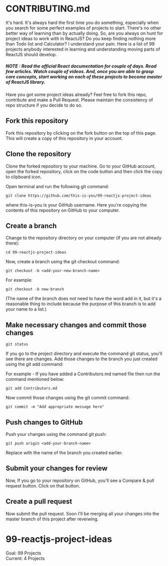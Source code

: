 # CONTRIBUTING.md

It's hard. It's always hard the first time you do something, especially when you search for some perfect examples of projects to start. There's no other better way of learning than by actually doing. So, are you always on hunt for project ideas to work with in ReactJS? Do you keep finding nothing more than Todo list and Calculator? I understand your pain.
Here is a list of 99 projects anybody interested in learning and understanding moving parts of ReactJS should develop.




##### NOTE : Read the official React documentation for couple of days. Read few articles. Watch couple of videos. And, once you are able to grasp core concepts, start working on each of these projects to become master of ReactJS library.

Have you got some project ideas already? Feel free to fork this repo, contribute and make a Pull Request. Please maintain the consistency of repo structure if you decide to do so.

## Fork this repository
Fork this repository by clicking on the fork button on the top of this page. This will create a copy of this repository in your account.

## Clone the repository

Clone the forked repository to your machine. Go to your GitHub account, open the forked repository, click on the code button and then click the copy to clipboard icon.

Open terminal and run the following git command:


`git clone https://github.com/this-is-you/99-reactjs-project-ideas`

where this-is-you is your GitHub username. Here you're copying the contents of this repository on GitHub to your computer.

## Create a branch
Change to the repository directory on your computer (if you are not already there):

`cd 99-reactjs-project-ideas`

Now, create a branch using the git checkout command:

`git checkout -b <add-your-new-branch-name>`

For example:

`git checkout -b new-branch`

(The name of the branch does not need to have the word add in it, but it's a reasonable thing to include because the purpose of this branch is to add your name to a list.)

## Make necessary changes and commit those changes

`git status`

If you go to the project directory and execute the command git status, you'll see there are changes. Add those changes to the branch you just created using the git add command:

For example - If you have added a Contributors.md named file then run the command mentioned below:

`git add Contributors.md`

Now commit those changes using the git commit command:

`git commit -m "Add appropriate message here"`

## Push changes to GitHub
Push your changes using the command git push:

`git push origin <add-your-branch-name>`

Replace <add-your-branch-name> with the name of the branch you created earlier.

## Submit your changes for review
Now, If you go to your repository on GitHub, you'll see a Compare & pull request button. Click on that button.

## Create a pull request

Now submit the pull request. Soon I'll be merging all your changes into the master branch of this project after reveiwing. 
  
  
# 99-reactjs-project-ideas

Goal: 99 Projects  
Current: 4 Projects